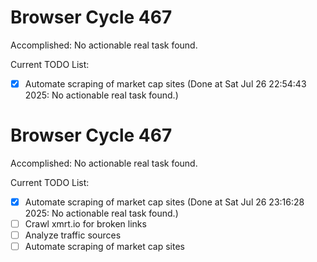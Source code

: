 # Browser Cycle 467

Accomplished: No actionable real task found.

Current TODO List:

- [x] Automate scraping of market cap sites  (Done at Sat Jul 26 22:54:43 2025: No actionable real task found.)

# Browser Cycle 467

Accomplished: No actionable real task found.

Current TODO List:

- [x] Automate scraping of market cap sites  (Done at Sat Jul 26 23:16:28 2025: No actionable real task found.)
- [ ] Crawl xmrt.io for broken links
- [ ] Analyze traffic sources
- [ ] Automate scraping of market cap sites